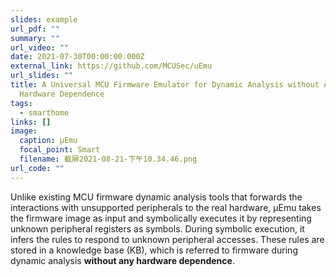 ```yaml
---
slides: example
url_pdf: ""
summary: ""
url_video: ""
date: 2021-07-30T00:00:00.000Z
external_link: https://github.com/MCUSec/uEmu
url_slides: ""
title: A Universal MCU Firmware Emulator for Dynamic Analysis without Any
  Hardware Dependence
tags:
  - smarthome
links: []
image:
  caption: μEmu
  focal_point: Smart
  filename: 截屏2021-08-21-下午10.34.46.png
url_code: ""
---
```

Unlike existing MCU firmware dynamic analysis tools that forwards the interactions with unsupported peripherals to the real hardware, μEmu takes the firmware image as input and symbolically executes it by representing unknown peripheral registers as symbols. During symbolic execution, it infers the rules to respond to unknown peripheral accesses. These rules are stored in a knowledge base (KB), which is referred to firmware during dynamic analysis **without any hardware dependence**.